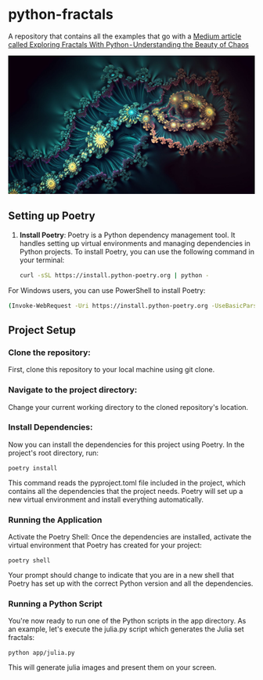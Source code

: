 # python-fractals
A repository that contains all the examples that go with a [Medium article called Exploring Fractals With Python - Understanding the Beauty of Chaos](https://medium.com/@pkalkman)

![fractals](/fractals.jpg "Fractals")

## Setting up Poetry

1. **Install Poetry**: Poetry is a Python dependency management tool. It handles setting up virtual environments and managing dependencies in Python projects. To install Poetry, you can use the following command in your terminal:

   ```bash
   curl -sSL https://install.python-poetry.org | python -

For Windows users, you can use PowerShell to install Poetry:

  ```bash
  (Invoke-WebRequest -Uri https://install.python-poetry.org -UseBasicParsing).Content | python -
  ```
## Project Setup

### Clone the repository:
First, clone this repository to your local machine using git clone.

### Navigate to the project directory:
Change your current working directory to the cloned repository's location.

### Install Dependencies:
Now you can install the dependencies for this project using Poetry. In the project's root directory, run:

```
poetry install
```
This command reads the pyproject.toml file included in the project, which contains all the dependencies that the project needs. Poetry will set up a new virtual environment and install everything automatically.

### Running the Application
Activate the Poetry Shell: Once the dependencies are installed, activate the virtual environment that Poetry has created for your project:

```
poetry shell
```

Your prompt should change to indicate that you are in a new shell that Poetry has set up with the correct Python version and all the dependencies.

### Running a Python Script
You're now ready to run one of the Python scripts in the app directory. As an example, let's execute the julia.py script which generates the Julia set fractals:

```
python app/julia.py
```

This will generate julia images and present them on your screen.



